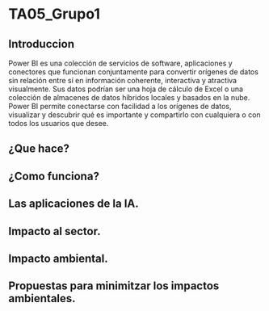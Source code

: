 # TA05_Grupo1

## Introduccion

Power BI es una colección de servicios de software, aplicaciones y conectores que funcionan conjuntamente para convertir orígenes de datos sin relación entre sí en información coherente, interactiva y atractiva visualmente. Sus datos podrían ser una hoja de cálculo de Excel o una colección de almacenes de datos híbridos locales y basados en la nube. Power BI permite conectarse con facilidad a los orígenes de datos, visualizar y descubrir qué es importante y compartirlo con cualquiera o con todos los usuarios que desee.

## ¿Que hace?

## ¿Como funciona?

## Las aplicaciones de la IA.

## Impacto al sector.

## Impacto ambiental.

## Propuestas para minimitzar los impactos ambientales.

